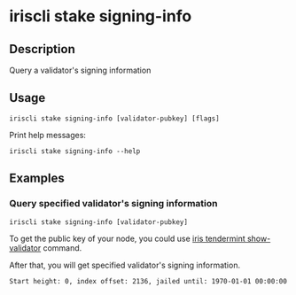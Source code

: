 # iriscli stake signing-info

## Description

Query a validator's signing information

## Usage

```
iriscli stake signing-info [validator-pubkey] [flags]
```
Print help messages:
```
iriscli stake signing-info --help
```

## Examples

### Query specified validator's signing information

```
iriscli stake signing-info [validator-pubkey]
```

To get the public key of your node, you could use [iris tendermint show-validator](../tendermint/show-validator.md) command. 

After that, you will get specified validator's signing information.

```txt
Start height: 0, index offset: 2136, jailed until: 1970-01-01 00:00:00 +0000 UTC, missed blocks counter: 0
```
